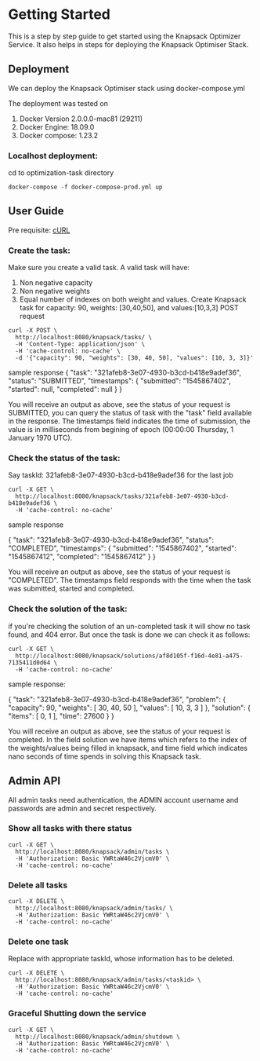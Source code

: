 # Getting Started 

This is a step by step guide to get started using the Knapsack Optimizer Service. It also helps in steps for deploying the Knapsack Optimiser Stack.

## Deployment

We can deploy the Knapsack Optimiser stack using docker-compose.yml

The deployment was tested on

1. Docker Version 2.0.0.0-mac81 (29211)
2. Docker Engine: 18.09.0
3. Docker compose: 1.23.2

### Localhost deployment: 
cd to optimization-task directory

```
docker-compose -f docker-compose-prod.yml up
```

## User Guide
Pre requisite: 
[cURL](https://curl.haxx.se/docs/manpage.html)

### Create the task:
Make sure you create a valid task. A valid task will have:
1. Non negative capacity
2. Non negative weights
3. Equal number of indexes on both weight and values.
Create Knapsack task for capacity: 90, weights: [30,40,50], and values:[10,3,3]
POST request

```
curl -X POST \
  http://localhost:8080/knapsack/tasks/ \
  -H 'Content-Type: application/json' \
  -H 'cache-control: no-cache' \
  -d '{"capacity": 90, "weights": [30, 40, 50], "values": [10, 3, 3]}'
```

sample response
{
    "task": "321afeb8-3e07-4930-b3cd-b418e9adef36",
    "status": "SUBMITTED",
    "timestamps": {
        "submitted": "1545867402",
        "started": null,
        "completed": null
    }
}

You will receive an output as above, see the status of your request is SUBMITTED, you can query the status of task with the "task" field available in the response. The timestamps field indicates the time of submission, the value is in milliseconds from begining of epoch (00:00:00 Thursday, 1 January 1970 UTC).

### Check the status of the task:

Say taskId: 321afeb8-3e07-4930-b3cd-b418e9adef36 for the last job

```
curl -X GET \
  http://localhost:8080/knapsack/tasks/321afeb8-3e07-4930-b3cd-b418e9adef36 \
  -H 'cache-control: no-cache'
 ```
 
 sample response
 
{
    "task": "321afeb8-3e07-4930-b3cd-b418e9adef36",
    "status": "COMPLETED",
    "timestamps": {
        "submitted": "1545867402",
        "started": "1545867412",
        "completed": "1545867412"
    }
}

You will receive an output as above, see the status of your request is "COMPLETED". The timestamps field responds with the time when the task was submitted, started and completed.

### Check the solution of the task:

if you're checking the solution of an un-completed task it will show no task found, and 404 error. But once the task is done we can check it as follows:

```
curl -X GET \
  http://localhost:8080/knapsack/solutions/af8d105f-f16d-4e81-a475-7135411d0d64 \
  -H 'cache-control: no-cache'
```

sample response:

{
    "task": "321afeb8-3e07-4930-b3cd-b418e9adef36",
    "problem": {
        "capacity": 90,
        "weights": [
            30,
            40,
            50
        ],
        "values": [
            10,
            3,
            3
        ]
    },
    "solution": {
        "items": [
            0,
            1
        ],
        "time": 27600
    }
}

You will receive an output as above, see the status of your request is completed. In the field solution we have items which refers to the index of the weights/values being filled in knapsack, and time field which indicates nano seconds of time spends in solving this Knapsack task.

## Admin API 

All admin tasks need authentication, the ADMIN account username and passwords are admin and secret respectively.
###  Show all tasks with there status

```
curl -X GET \
  http://localhost:8080/knapsack/admin/tasks \
  -H 'Authorization: Basic YWRtaW46c2VjcmV0' \
  -H 'cache-control: no-cache'
```

### Delete all tasks

```
curl -X DELETE \
  http://localhost:8080/knapsack/admin/tasks/ \
  -H 'Authorization: Basic YWRtaW46c2VjcmV0' \
  -H 'cache-control: no-cache'
```

### Delete one task

Replace with appropriate taskId, whose information has to be deleted.

```
curl -X DELETE \
  http://localhost:8080/knapsack/admin/tasks/<taskid> \
  -H 'Authorization: Basic YWRtaW46c2VjcmV0' \
  -H 'cache-control: no-cache'
```

### Graceful Shutting down the service

```
curl -X GET \
  http://localhost:8080/knapsack/admin/shutdown \
  -H 'Authorization: Basic YWRtaW46c2VjcmV0' \
  -H 'cache-control: no-cache'
```